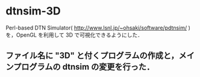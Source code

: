 # dtnsim-3D
Perl-based DTN Simulator( http://www.lsnl.jp/~ohsaki/software/pdtnsim/ ) を，OpenGL を利用して 3D で可視化できるようにした．

## ファイル名に "3D" と付くプログラムの作成と，メインプログラムの dtnsim の変更を行った．
